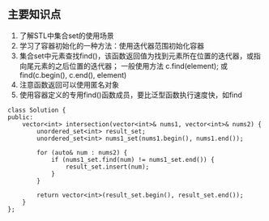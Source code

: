 ## 主要知识点
1. 了解STL中集合set的使用场景
2. 学习了容器初始化的一种方法：使用迭代器范围初始化容器
3. 集合set中元素查找find()，该函数返回值为找到元素所在位置的迭代器，或指向尾元素的之后位置的迭代器；
   一般使用方法 c.find(element); 或 find(c.begin(), c.end(), element)
5. 注意函数返回可以使用匿名对象
6. 使用容器定义的专用find()函数成员，要比泛型函数执行速度快，如find

```
class Solution {
public:
    vector<int> intersection(vector<int>& nums1, vector<int>& nums2) {
        unordered_set<int> result_set;
        unordered_set<int> nums1_set(nums1.begin(), nums1.end());
        
        for (auto& num : nums2) {
            if (nums1_set.find(num) != nums1_set.end()) {
                result_set.insert(num);
            }
        }
        
        return vector<int>(result_set.begin(), result_set.end());
    }
};
```
